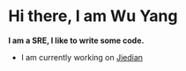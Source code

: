 # Hi there, I am Wu Yang

**I am a SRE, I like to write some code.**

- I am currently working on [Jiedian](https://www.jiediankeji.com)
